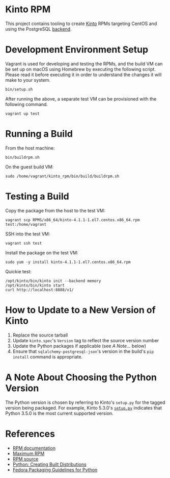 Kinto RPM
=========
This project contains tooling to create [Kinto](http://kinto.readthedocs.io) RPMs targeting CentOS and using the
PostgreSQL [backend](http://kinto.readthedocs.io/en/stable/configuration/settings.html#backends).

Development Environment Setup
=============================
Vagrant is used for developing and testing the RPMs, and the build VM can be set up on macOS using Homebrew by executing
the following script. Please read it before executing it in order to understand the changes it will make to your system.

    bin/setup.sh
    
After running the above, a separate test VM can be provisioned with the following command.

    vagrant up test
    
Running a Build
===============
From the host machine:

    bin/buildrpm.sh
    
On the guest build VM:

    sudo /home/vagrant/kinto_rpm/bin/build/buildrpm.sh
        
Testing a Build
===============
Copy the package from the host to the test VM:

    vagrant scp RPMS/x86_64/kinto-4.1.1-1.el7.centos.x86_64.rpm test:/home/vagrant
    
SSH into the test VM:

    vagrant ssh test
    
Install the package on the test VM:

    sudo yum -y install kinto-4.1.1-1.el7.centos.x86_64.rpm
    
Quickie test:

    /opt/kinto/bin/kinto init --backend memory
    /opt/kinto/bin/kinto start
    curl http://localhost:8888/v1/
    
How to Update to a New Version of Kinto
=======================================
1. Replace the source tarball
2. Update `kinto.spec`'s `Version` tag to reflect the source version number
3. Update the Python packages if applicable (see _A Note..._ below)
3. Ensure that `sqlalchemy-postgresql-json`'s version in the build's `pip install` command is appropriate.
   
A Note About Choosing the Python Version
========================================
The Python version is chosen by referring to Kinto's `setup.py` for the tagged version being packaged. For example,
Kinto 5.3.0's [`setup.py`](https://github.com/Kinto/kinto/blob/5.3.0/setup.py#L103) indicates that Python 3.5.0 is the
most current supported version.

References
==========
* [RPM documentation](http://rpm.org/documentation.html)
* [Maximum RPM](http://rpm.org/max-rpm-snapshot/)
* [RPM source](https://github.com/rpm-software-management/rpm)
* [Python: Creating Built Distributions](https://docs.python.org/3/distutils/builtdist.html)
* [Fedora Packaging Guidelines for Python](https://fedoraproject.org/wiki/Packaging:Python)
